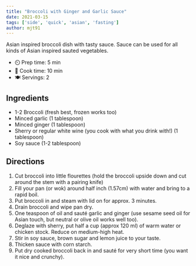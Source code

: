 ```yaml
---
title: "Broccoli with Ginger and Garlic Sauce"
date: 2021-03-15
tags: ['side', 'quick', 'asian', 'fasting']
author: mjt91
---
```


Asian inspired broccoli dish with tasty sauce. Sauce can be used for all kinds of Asian inspired sauted vegetables.

- ⏲️ Prep time: 5 min
- 🍳 Cook time: 10 min
- 🍽️ Servings: 2

## Ingredients

- 1-2 Broccoli (fresh best, frozen works too)
- Minced garlic (1 tablespoon)
- Minced ginger (1 tablespoon)
- Sherry or regular white wine (you cook with what you drink with!) (1 tablespoon)
- Soy sauce (1-2 tablespoon)

## Directions

1. Cut broccoli into little flourettes (hold the broccoli upside down and cut around the stem with a pairing knife)
2. Fill your pan (or wok) around half inch (1.57cm) with water and bring to a rapid boil.
3. Put broccoli in and steam with lid on for approx. 3 minutes.
4. Drain broccoli and wipe pan dry.
5. One teaspoon of oil and sauté garlic and ginger (use sesame seed oil for Asian touch, but neutral or olive oil works
   well too).
6. Deglaze with sherry, put half a cup (approx 120 ml) of warm water or chicken stock. Reduce on medium-high heat.
7. Stir in soy sauce, brown sugar and lemon juice to your taste.
8. Thicken sauce with corn starch.
9. Put dry cooked broccoli back in and sauté for very short time (you want it nice and crunchy).
